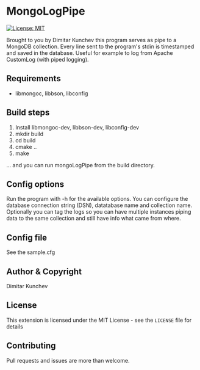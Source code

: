 MongoLogPipe
============

[![License: MIT](https://img.shields.io/badge/License-MIT-yellow.svg)](https://opensource.org/licenses/MIT)

Brought to you by Dimitar Kunchev this program serves as pipe to a MongoDB collection. Every line sent to the program's stdin is timestamped and saved in the database. Useful for example to log from Apache CustomLog (with piped logging).

## Requirements
 - libmongoc, libbson, libconfig
 
## Build steps

1. Install libmongoc-dev, libbson-dev, libconfig-dev
2. mkdir build
3. cd build
4. cmake ..
5. make

... and you can run mongoLogPipe from the build directory. 

## Config options

Run the program with -h for the available options. You can configure the database connection string (DSN), datatabase name and collection name. Optionally you can tag the logs so you can have multiple instances piping data to the same collection and still have info what came from where.

## Config file

See the sample.cfg   

## Author & Copyright

Dimitar Kunchev

## License

This extension is licensed under the MIT License - see the `LICENSE` file for details

## Contributing

Pull requests and issues are more than welcome.